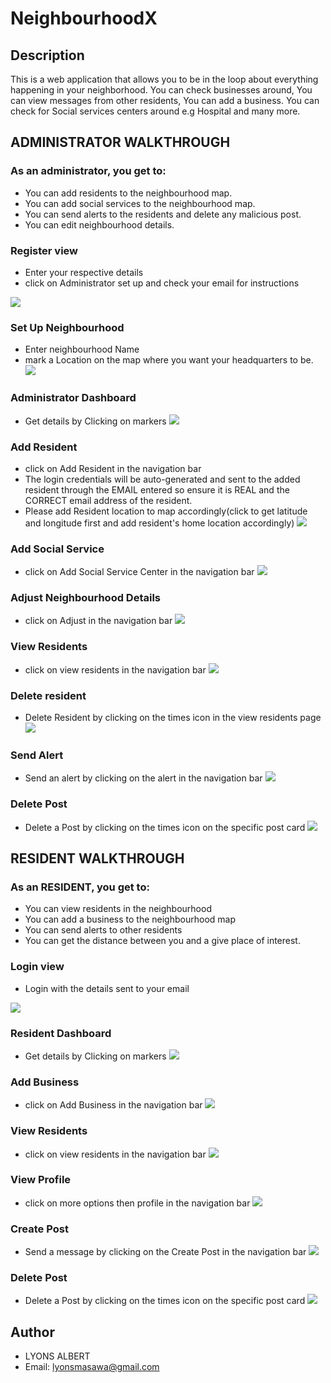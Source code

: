 # NeighbourhoodX
## Description
This is a web application that allows you to be in the loop about everything happening in your neighborhood. You can check businesses around, You can view messages from other residents, You can add a business. You can check for Social services centers around e.g Hospital and many more.

## ADMINISTRATOR WALKTHROUGH
### As an administrator, you get to:
- You can add residents to the neighbourhood map.
- You can add social services to the neighbourhood map.
- You can send alerts to the residents and delete any malicious post.
- You can edit neighbourhood details.

### Register view
- Enter your respective details
- click on Administrator set up and check your email for instructions
<img src="peeks/reg.png">

### Set Up Neighbourhood
- Enter neighbourhood Name
- mark a Location on the map where you want your headquarters to be.
  <img src="peeks/set.png">

### Administrator Dashboard
- Get details by Clicking on markers
  <img src="peeks/admin.png">

### Add Resident
- click on Add Resident in the navigation bar
- The login credentials will be auto-generated and sent to the added resident through the EMAIL entered so ensure it is REAL and the CORRECT email address of the resident.
- Please add Resident location to map accordingly(click to get latitude and longitude first and add resident's home location accordingly)
  <img src="peeks/addres.png">

### Add Social Service
- click on Add Social Service Center in the navigation bar
  <img src="peeks/addsoc.png">

### Adjust Neighbourhood Details
- click on Adjust in the navigation bar
  <img src="peeks/set.png">

### View Residents
- click on view residents in the navigation bar
  <img src="peeks/ress.png">

### Delete resident
- Delete Resident by clicking on the times icon in the view residents page
  <img src="peeks/delres.png">

### Send Alert
- Send an alert by clicking on the alert in the navigation bar
  <img src="peeks/alert.png">

### Delete Post
- Delete a Post by clicking on the times icon on the specific post card
  <img src="peeks/delpost.png">


## RESIDENT WALKTHROUGH
### As an RESIDENT, you get to:
  - You can view residents in the neighbourhood
  - You can add a business to the neighbourhood map
  - You can send alerts to other residents
  - You can get the distance between you and a give place of interest.

### Login view
- Login with the details sent to your email
<img src="peeks/login.png">

### Resident Dashboard
- Get details by Clicking on markers
  <img src="peeks/res.png">

### Add Business
- click on Add Business in the navigation bar
  <img src="peeks/addbiz.png">

### View Residents
- click on view residents in the navigation bar
  <img src="peeks/ress.png">

### View Profile
- click on more options then profile in the navigation bar
  <img src="peeks/profile.png">

### Create Post
- Send a message by clicking on the Create Post in the navigation bar
  <img src="peeks/alert.png">

### Delete Post
- Delete a Post by clicking on the times icon on the specific post card
  <img src="peeks/delpost.png">

## Author
- LYONS ALBERT
- Email: lyonsmasawa@gmail.com